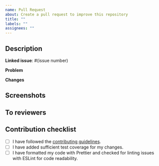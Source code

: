 ```yaml
---
name: Pull Request
about: Create a pull request to improve this repository
title: ""
labels: ""
assignees: ""
---
```


## Description

**Linked issue**: #(issue number)

**Problem**

<!-- The problems this PR aims to solve -->

**Changes**

<!-- Changes you have made to address the issue -->

## Screenshots

<!-- If applicable, add screenshots to help explain your improvements -->

## To reviewers

<!-- Additional comments for reviewers -->

## Contribution checklist

- [ ] I have followed the [contributing guidelines](https://github.com/Hacker0x01/react-datepicker/blob/main/CONTRIBUTING.md).
- [ ] I have added sufficient test coverage for my changes.
- [ ] I have formatted my code with Prettier and checked for linting issues with ESLint for code readability.
